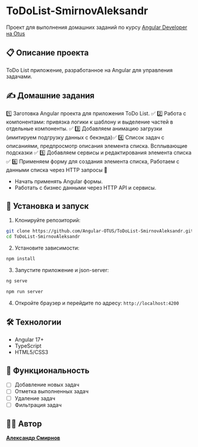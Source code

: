 # ToDoList-SmirnovAleksandr

Проект для выполнения домашних заданий по курсу [Angular Developer на Otus](https://otus.ru/lessons/angular-developer/)

## 📋 Описание проекта

ToDo List приложение, разработанное на Angular для управления задачами.

## ✍️ Домашние задания

1️⃣ Заготовка Angular проекта для приложения ToDo List. ✅
2️⃣ Работа с компонентами: привязка логики к шаблону и выделение частей в отдельные компоненты. ✅
3️⃣ Добавляем анимацию загрузки (имитируем подгрузку данных с бекэнда)✅
4️⃣ Список задач с описаниями, предпросмотр описания элемента списка. Всплывающие подсказки ✅
5️⃣ Добавляем сервисы и редактирования элемента списка ✅
6️⃣ Применяем форму для создания элемента списка, Работаем с данными списка через HTTP запросы 💬
- Начать применять Angular формы.
- Работать с бизнес данными через HTTP API и сервисы.

## 🚀 Установка и запуск

1. Клонируйте репозиторий:

```bash
git clone https://github.com/Angular-OTUS/ToDoList-SmirnovAleksandr.git
cd ToDoList-SmirnovAleksandr
```

2. Установите зависимости:

```bash
npm install
```

3. Запустите приложение и json-server:

```bash
ng serve
```

```bash
npm run server
```

4. Откройте браузер и перейдите по адресу: `http://localhost:4200`

## 🛠️ Технологии

- Angular 17+
- TypeScript
- HTML5/CSS3

## 📝 Функциональность

- [ ] Добавление новых задач
- [ ] Отметка выполненных задач
- [ ] Удаление задач
- [ ] Фильтрация задач

## 👨‍💻 Автор

**[Александр Смирнов](https://github.com/smirnov-alex)**
